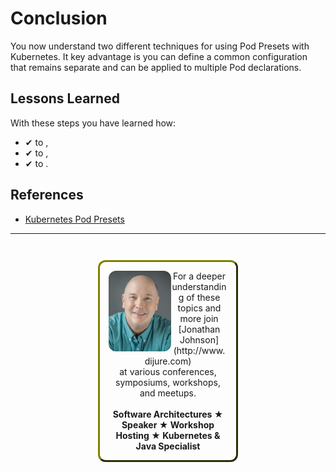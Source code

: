 # Conclusion #

You now understand two different techniques for using Pod Presets with Kubernetes. It key advantage is you can define a common configuration that remains separate and can be applied to multiple Pod declarations.

## Lessons Learned ##

With these steps you have learned how:

- &#x2714; to ,
- &#x2714; to ,
- &#x2714; to .

## References ##

- [Kubernetes Pod Presets](https://kubernetes.io/docs/tasks/inject-data-application/podpreset/)

------
<p style="text-align: center; padding: 1em; margin: 3em; margin-left: 10em; margin-right: 10em; border-; 1px; border-color: olive;  border-radius: 12px; border-style:outset">
<img align="left" src="./assets/jonathan-johnson.jpg" width="100" style="border-radius: 12px">
For a deeper understanding of these topics and more join <br>[Jonathan Johnson](http://www.dijure.com)<br> at various conferences, symposiums, workshops, and meetups.
<br><br>
<b>Software Architectures ★ Speaker ★ Workshop Hosting ★ Kubernetes & Java Specialist</b>
</p>
